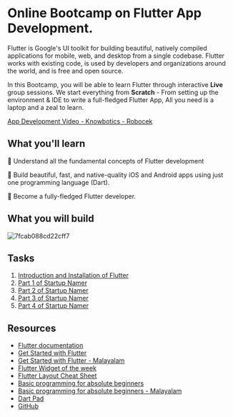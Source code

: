 # Online Bootcamp on Flutter App Development.

Flutter is Google's UI toolkit for building beautiful, natively compiled applications for mobile, web, and desktop from a single codebase. Flutter works with existing code, is used by developers and organizations around the world, and is free and open source.

In this Bootcamp, you will be able to learn Flutter through interactive **Live** group sessions. We start everything from **Scratch** - From setting up the environment & IDE to write a full-fledged Flutter App, All you need is a laptop and a zeal to learn.

[App Development Video - Knowbotics - Robocek](https://www.youtube.com/watch?v=S3PkT_REi1c&list=PLGykX21r34XAKta1fDBC7vcdEmew2VqMi)

## What you'll learn

🔺 Understand all the fundamental concepts of Flutter development

🔺 Build beautiful, fast, and native-quality iOS and Android apps using just one programming language (Dart).

🔺 Become a fully-fledged Flutter developer.  

## What you will build

![7fcab088cd22cff7](https://user-images.githubusercontent.com/49060283/113670536-e0939900-96d2-11eb-9998-587caf707785.gif)


## Tasks
 1. [Introduction and Installation of Flutter](Task-1.md)
 2. [Part 1 of Startup Namer](Task-2.md)
 3. [Part 2 of Startup Namer](Task-3.md)
 4. [Part 3 of Startup Namer](Task-4.md)
 5. [Part 4 of Startup Namer](Task-5.nd)


## Resources

- [Flutter documentation](https://flutter.dev/docs) 
- [Get Started with Flutter](https://www.raywenderlich.com/13739693-your-first-flutter-app/lessons/1)
- [Get Started with Flutter - Malayalam](https://www.youtube.com/watch?v=cIZLeUBSlRM&list=PLr11YFCnWCCMQYU8z3Gol2gVA2nBtoKVo)
- [Flutter Widget of the week](https://www.youtube.com/watch?v=b_sQ9bMltGU&list=PLjxrf2q8roU23XGwz3Km7sQZFTdB996iG&index=2)
- [Flutter Layout Cheat Sheet](https://medium.com/flutter-community/flutter-layout-cheat-sheet-5363348d037e)
- [Basic programming for absolute beginners](https://www.youtube.com/watch?v=FLQ-Vhw1NYQ)
- [Basic programming for absolute beginners - Malayalam](https://www.youtube.com/watch?v=tCzyhf-f7zo&list=PLr11YFCnWCCMgk8qEewU_Zl32j3w7hyUZ)
- [Dart Pad](https://dartpad.dev/0df636e00f348bdec2bc1c8ebc7daeb1?null_safety=true)
- [GitHub](https://www.youtube.com/watch?v=wrb7Gge9yoE)
